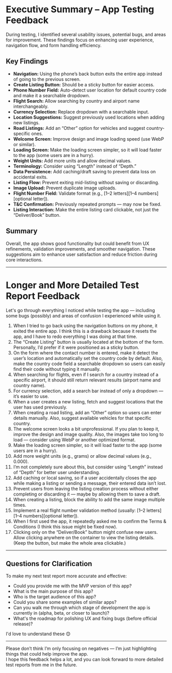# Executive Summary – App Testing Feedback

During testing, I identified several usability issues, potential bugs, and areas for improvement. These findings focus on enhancing user experience, navigation flow, and form handling efficiency.

## Key Findings

- **Navigation:** Using the phone’s back button exits the entire app instead of going to the previous screen.  
- **Create Listing Button:** Should be a sticky button for easier access.  
- **Phone Number Field:** Auto-detect user location for default country code and make it a searchable dropdown.  
- **Flight Search:** Allow searching by country and airport name interchangeably.  
- **Currency Selection:** Replace dropdown with a searchable input.  
- **Location Suggestions:** Suggest previously used locations when adding new listings.  
- **Road Listings:** Add an “Other” option for vehicles and suggest country-specific ones.  
- **Welcome Screen:** Improve design and image loading speed (use WebP or similar).  
- **Loading Screen:** Make the loading screen simpler, so it will load faster to the app (some users are in a hurry).  
- **Weight Units:** Add more units and allow decimal values.  
- **Terminology:** Consider using “Length” instead of “Depth.”  
- **Data Persistence:** Add caching/draft saving to prevent data loss on accidental exits.  
- **Listing Flow:** Prevent exiting mid-listing without saving or discarding.  
- **Image Upload:** Prevent duplicate image uploads.  
- **Flight Number Field:** Validate format (e.g., [1–2 letters][1–4 numbers][optional letter]).  
- **T&C Confirmation:** Previously repeated prompts — may now be fixed.  
- **Listing Interaction:** Make the entire listing card clickable, not just the “Deliver/Book” button.  

## Summary
Overall, the app shows good functionality but could benefit from UX refinements, validation improvements, and smoother navigation. These suggestions aim to enhance user satisfaction and reduce friction during core interactions.

---

# Longer and More Detailed Test Report Feedback

Let's go through everything I noticed while testing the app — including some bugs (possibly) and areas of confusion I experienced while using it.

1. When I tried to go back using the navigation buttons on my phone, it exited the entire app. I think this is a drawback because it resets the app, and I have to redo everything I was doing at that time.  
2. The “Create Listing” button is usually located at the bottom of the form. Personally, I’d prefer if it were positioned as a sticky button.  
3. On the form where the contact number is entered, make it detect the user’s location and automatically set the country code by default. Also, make the country code field a searchable dropdown so users can easily find their code without typing it manually.  
4. When searching for flights, even if I search for a country instead of a specific airport, it should still return relevant results (airport name and country name).  
5. For currency selection, add a search bar instead of only a dropdown — it’s easier to use.  
6. When a user creates a new listing, fetch and suggest locations that the user has used previously.  
7. When creating a road listing, add an “Other” option so users can enter details manually. Also, suggest available vehicles for that specific country.  
8. The welcome screen looks a bit unprofessional. If you plan to keep it, improve the design and image quality. Also, the images take too long to load — consider using WebP or another optimized format.  
9. Make the loading screen simpler, so it will load faster to the app (some users are in a hurry).  
10. Add more weight units (e.g., grams) or allow decimal values (e.g., 0.000).  
11. I’m not completely sure about this, but consider using “Length” instead of “Depth” for better user understanding.  
12. Add caching or local saving, so if a user accidentally closes the app while making a listing or sending a message, their entered data isn’t lost.  
13. Prevent users from leaving the listing creation process without either completing or discarding it — maybe by allowing them to save a draft.  
14. When creating a listing, block the ability to add the same image multiple times.  
15. Implement a real flight number validation method (usually: [1–2 letters][1–4 numbers][optional letter]).  
16. When I first used the app, it repeatedly asked me to confirm the Terms & Conditions (I think this issue might be fixed now).  
17. Clicking only on the “Deliver/Book” button might confuse new users. Allow clicking anywhere on the container to view the listing details. (Keep the button, but make the whole area clickable.)  

---

## Questions for Clarification

To make my next test report more accurate and effective:

- Could you provide me with the MVP version of this app?  
- What is the main purpose of this app?  
- Who is the target audience of this app?  
- Could you share some examples of similar apps?
- Can you walk me through which stage of development the app is currently in (alpha, beta, or closer to launch)?
- What's the roadmap for polishing UX and fixing bugs (before official release)?
 
I'd love to understand these 😊

---

Please don’t think I’m only focusing on negatives — I’m just highlighting things that could help improve the app.  
I hope this feedback helps a lot, and you can look forward to more detailed test reports from me in the future.
